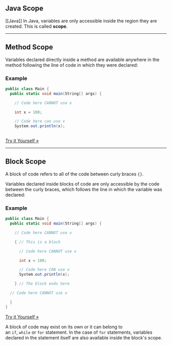 ## Java Scope
[[Java]]
In Java, variables are only accessible inside the region they are created. This is called **scope**.

---

## Method Scope

Variables declared directly inside a method are available anywhere in the method following the line of code in which they were declared:

### Example

```csharp
public class Main {
  public static void main(String[] args) {

    // Code here CANNOT use x

    int x = 100;

    // Code here can use x
    System.out.println(x);
  
```

[Try it Yourself »](https://www.w3schools.com/java/tryjava.asp?filename=demo_scope)

---

## Block Scope

A block of code refers to all of the code between curly braces `{}`.

Variables declared inside blocks of code are only accessible by the code between the curly braces, which follows the line in which the variable was declared:

### Example

```csharp
public class Main {
  public static void main(String[] args) {

    // Code here CANNOT use x

    { // This is a block

      // Code here CANNOT use x

      int x = 100;

      // Code here CAN use x
      System.out.println(x);

    } // The block ends here

  // Code here CANNOT use x

  }
}
```

[Try it Yourself »](https://www.w3schools.com/java/tryjava.asp?filename=demo_scope2)

A block of code may exist on its own or it can belong to an `if`, `while` or `for` statement. In the case of `for` statements, variables declared in the statement itself are also available inside the block's scope.